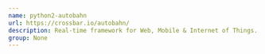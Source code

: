```yaml
---
name: python2-autobahn
url: https://crossbar.io/autobahn/
description: Real-time framework for Web, Mobile & Internet of Things.
group: None
---
```

